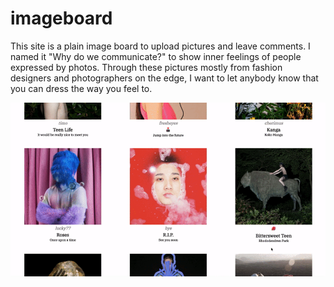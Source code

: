 # imageboard

This site is a plain image board to upload pictures and leave comments. I named it "Why do we communicate?" to show inner feelings of people expressed by photos. Through these pictures mostly from fashion designers and photographers on the edge, I want to let anybody know that you can dress the way you feel to.

![Alt Text](test.gif)
